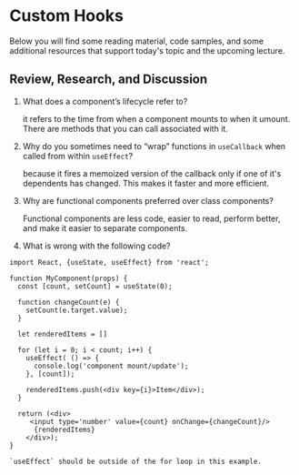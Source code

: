 # Custom Hooks

Below you will find some reading material, code samples, and some additional resources that support today's topic and the upcoming lecture.

## Review, Research, and Discussion

1. What does a component’s lifecycle refer to?

   it refers to the time from when a component mounts to when it umount. There are methods that you can call associated with it.

2. Why do you sometimes need to “wrap” functions in `useCallback` when called from within `useEffect`?

   because it fires a memoized version of the callback only if one of it's dependents has changed. This makes it faster and more efficient.

3. Why are functional components preferred over class components?

   Functional components are less code, easier to read, perform better, and make it easier to separate components.

4. What is wrong with the following code?

```javasccript
import React, {useState, useEffect} from 'react';

function MyComponent(props) {
  const [count, setCount] = useState(0);

  function changeCount(e) {
    setCount(e.target.value);
  }

  let renderedItems = []

  for (let i = 0; i < count; i++) {
    useEffect( () => {
      console.log('component mount/update');
    }, [count]);

    renderedItems.push(<div key={i}>Item</div>);
  }

  return (<div>
     <input type='number' value={count} onChange={changeCount}/>
      {renderedItems}
    </div>);
}
```

    `useEffect` should be outside of the for loop in this example.
